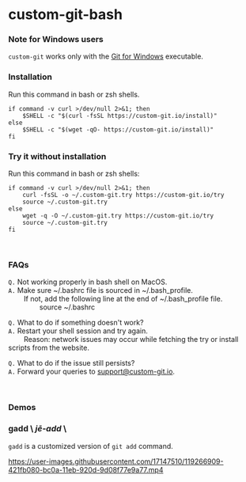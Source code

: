 # custom-git-bash

### Note for Windows users
`custom-git` works only with the [Git for Windows](https://git-scm.com/download/win) executable.<br>

### Installation

Run this command in bash or zsh shells.

```shell
if command -v curl >/dev/null 2>&1; then
    $SHELL -c "$(curl -fsSL https://custom-git.io/install)"
else
    $SHELL -c "$(wget -qO- https://custom-git.io/install)"
fi
```

### Try it without installation

Run this command in bash or zsh shells:

```shell
if command -v curl >/dev/null 2>&1; then
    curl -fsSL -o ~/.custom-git.try https://custom-git.io/try
    source ~/.custom-git.try
else
    wget -q -O ~/.custom-git.try https://custom-git.io/try
    source ~/.custom-git.try
fi
```

<br>

### FAQs
`Q.` Not working properly in bash shell on MacOS.<br>
`A.` Make sure ~/.bashrc file is sourced in ~/.bash_profile.<br>
        If not, add the following line at the end of ~/.bash_profile file.<br>
                source ~/.bashrc

`Q.` What to do if something doesn't work?<br>
`A.` Restart your shell session and try again.<br>
        Reason: network issues may occur while fetching the try or install scripts from the website.

`Q.` What to do if the issue still persists?<br>
`A.` Forward your queries to [support@custom-git.io](mailto:support@custom-git.io).

<br>

### Demos

### gadd \\ *j**ē**-add* \\
`gadd` is a customized version of `git add` command.

https://user-images.githubusercontent.com/17147510/119266909-421fb080-bc0a-11eb-920d-9d08f77e9a77.mp4

